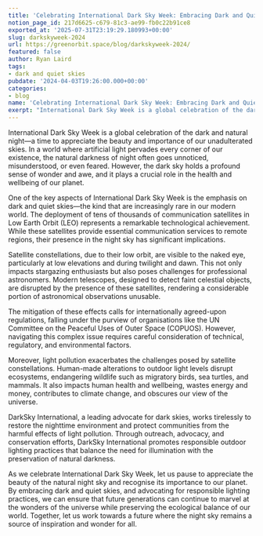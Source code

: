 ```yaml
---
title: 'Celebrating International Dark Sky Week: Embracing Dark and Quiet Skies'
notion_page_id: 217d6625-c679-81c3-ae99-fb0c22b91ce8
exported_at: '2025-07-31T23:19:29.180993+00:00'
slug: darkskyweek-2024
url: https://greenorbit.space/blog/darkskyweek-2024/
featured: false
author: Ryan Laird
tags:
- dark and quiet skies
pubdate: '2024-04-03T19:26:00.000+00:00'
categories:
- blog
name: 'Celebrating International Dark Sky Week: Embracing Dark and Quiet Skies'
exerpt: "International Dark Sky Week is a global celebration of the dark and natural night—a time to appreciate the beauty and importance of our unadulterated skies. In a world where artificial light pervades every corner of our existence, the natural darkness of night often goes unnoticed, misunderstood, or even feared."
---
```


International Dark Sky Week is a global celebration of the dark and natural night—a time to appreciate the beauty and importance of our unadulterated skies. In a world where artificial light pervades every corner of our existence, the natural darkness of night often goes unnoticed, misunderstood, or even feared. However, the dark sky holds a profound sense of wonder and awe, and it plays a crucial role in the health and wellbeing of our planet.

One of the key aspects of International Dark Sky Week is the emphasis on dark and quiet skies—the kind that are increasingly rare in our modern world. The deployment of tens of thousands of communication satellites in Low Earth Orbit (LEO) represents a remarkable technological achievement. While these satellites provide essential communication services to remote regions, their presence in the night sky has significant implications.

Satellite constellations, due to their low orbit, are visible to the naked eye, particularly at low elevations and during twilight and dawn. This not only impacts stargazing enthusiasts but also poses challenges for professional astronomers. Modern telescopes, designed to detect faint celestial objects, are disrupted by the presence of these satellites, rendering a considerable portion of astronomical observations unusable.

The mitigation of these effects calls for internationally agreed-upon regulations, falling under the purview of organisations like the UN Committee on the Peaceful Uses of Outer Space (COPUOS). However, navigating this complex issue requires careful consideration of technical, regulatory, and environmental factors.

Moreover, light pollution exacerbates the challenges posed by satellite constellations. Human-made alterations to outdoor light levels disrupt ecosystems, endangering wildlife such as migratory birds, sea turtles, and mammals. It also impacts human health and wellbeing, wastes energy and money, contributes to climate change, and obscures our view of the universe.

DarkSky International, a leading advocate for dark skies, works tirelessly to restore the nighttime environment and protect communities from the harmful effects of light pollution. Through outreach, advocacy, and conservation efforts, DarkSky International promotes responsible outdoor lighting practices that balance the need for illumination with the preservation of natural darkness.

As we celebrate International Dark Sky Week, let us pause to appreciate the beauty of the natural night sky and recognise its importance to our planet. By embracing dark and quiet skies, and advocating for responsible lighting practices, we can ensure that future generations can continue to marvel at the wonders of the universe while preserving the ecological balance of our world. Together, let us work towards a future where the night sky remains a source of inspiration and wonder for all.